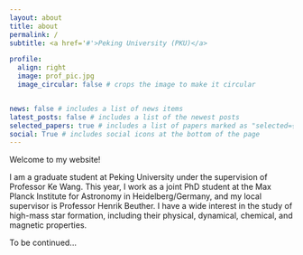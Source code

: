 ```yaml
---
layout: about
title: about
permalink: /
subtitle: <a href='#'>Peking University (PKU)</a>

profile:
  align: right
  image: prof_pic.jpg
  image_circular: false # crops the image to make it circular


news: false # includes a list of news items
latest_posts: false # includes a list of the newest posts
selected_papers: true # includes a list of papers marked as "selected={true}"
social: True # includes social icons at the bottom of the page
---
```

Welcome to my website!

I am a graduate student at Peking University under the supervision of Professor Ke Wang. This year, I work as a joint PhD student at the Max Planck Institute for Astronomy in Heidelberg/Germany, and my local supervisor is Professor Henrik Beuther. I have a wide interest in the study of high-mass star formation, including their physical, dynamical, chemical, and magnetic properties.

To be continued...
